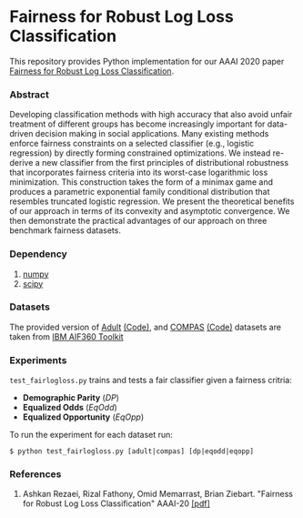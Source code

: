 # Fairness for Robust Log Loss Classification

This repository provides Python implementation for our AAAI 2020 paper [Fairness for Robust Log Loss Classification](https://arxiv.org/abs/1903.03910).

### Abstract

Developing classification methods with high accuracy that also avoid unfair treatment of different groups has become increasingly important for data-driven decision making in social applications. Many existing methods enforce fairness constraints on a selected classifier (e.g., logistic regression) by directly forming constrained optimizations. We instead re-derive a new classifier from the first principles of distributional robustness that incorporates fairness criteria into its worst-case logarithmic loss minimization. This construction takes the form of a minimax game and produces a parametric exponential family conditional distribution that resembles truncated logistic regression. We present the theoretical benefits of our approach in terms of its convexity and asymptotic convergence. We then demonstrate the practical advantages of our approach on three benchmark fairness datasets.

### Dependency

1. [numpy](https://www.scipy.org/scipylib/download.html)
2. [scipy](https://www.scipy.org/scipylib/download.html)

### Datasets

The provided version of [Adult](https://github.com/IBM/AIF360/blob/master/aif360/data/raw/adult/README.md) [(Code)](https://github.com/IBM/AIF360/blob/master/aif360/datasets/adult_dataset.py), and [COMPAS](https://github.com/IBM/AIF360/blob/master/aif360/data/raw/compas/README.md) [(Code)](https://github.com/IBM/AIF360/blob/master/aif360/datasets/compas_dataset.py) datasets are taken from [IBM AIF360 Toolkit](https://github.com/IBM/AIF360)
 
### Experiments

`test_fairlogloss.py` trains and tests a fair classifier given a fairness critria:
* **Demographic Parity** (*DP*)
* **Equalized Odds** (*EqOdd*)
* **Equalized Opportunity** (*EqOpp*)

To run the experiment for each dataset run:

```console
$ python test_fairlogloss.py [adult|compas] [dp|eqodd|eqopp] 
```

### References

1. Ashkan Rezaei, Rizal Fathony, Omid Memarrast, Brian Ziebart. "Fairness for Robust Log Loss Classification" AAAI-20 [[pdf]](https://www.aaai.org/Papers/AAAI/2020GB/AAAI-RezaeiA.7734.pdf)
